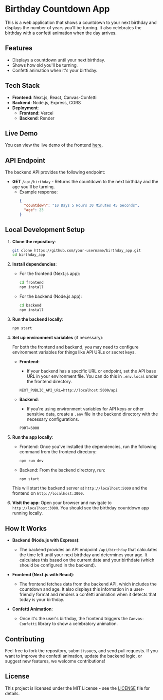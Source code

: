 # Birthday Countdown App

This is a web application that shows a countdown to your next birthday and displays the number of years you'll be turning. It also celebrates the birthday with a confetti animation when the day arrives.

## Features

- Displays a countdown until your next birthday.
- Shows how old you'll be turning.
- Confetti animation when it's your birthday.

## Tech Stack

- **Frontend**: Next.js, React, Canvas-Confetti
- **Backend**: Node.js, Express, CORS
- **Deployment**:
  - **Frontend**: Vercel
  - **Backend**: Render

## Live Demo

You can view the live demo of the frontend [here](https://birthday-rose-three.vercel.app/).

## API Endpoint

The backend API provides the following endpoint:

- **GET** `/api/birthday` - Returns the countdown to the next birthday and the age you'll be turning.
  - Example response:
    ```json
    {
      "countdown": "10 Days 5 Hours 30 Minutes 45 Seconds",
      "age": 23
    }
    ```

## Local Development Setup

1. **Clone the repository**:

   ```bash
   git clone https://github.com/your-username/birthday_app.git
   cd birthday_app

2. **Install dependencies**:

   - For the frontend (Next.js app):

     ```bash
     cd frontend
     npm install
     ```

   - For the backend (Node.js app):

     ```bash
     cd backend
     npm install
     ```

3. **Run the backend locally**:

   ```bash
   npm start

4. **Set up environment variables** (if necessary):

   For both the frontend and backend, you may need to configure environment variables for things like API URLs or secret keys.

   * **Frontend**:

     * If your backend has a specific URL or endpoint, set the API base URL in your environment file. You can do this in `.env.local` under the frontend directory.

     ```env
     NEXT_PUBLIC_API_URL=http://localhost:5000/api
     ```

   * **Backend**:

     * If you're using environment variables for API keys or other sensitive data, create a `.env` file in the backend directory with the necessary configurations.

     ```env
     PORT=5000
     ```

5. **Run the app locally**:

   * Frontend: Once you've installed the dependencies, run the following command from the frontend directory:

     ```bash
     npm run dev
     ```

   * Backend: From the backend directory, run:

     ```bash
     npm start
     ```

   This will start the backend server at `http://localhost:5000` and the frontend on `http://localhost:3000`.

6. **Visit the app**:
   Open your browser and navigate to `http://localhost:3000`. You should see the birthday countdown app running locally.

## How It Works

* **Backend (Node.js with Express)**:

  * The backend provides an API endpoint `/api/birthday` that calculates the time left until your next birthday and determines your age. It calculates this based on the current date and your birthdate (which should be configured in the backend).

* **Frontend (Next.js with React)**:

  * The frontend fetches data from the backend API, which includes the countdown and age. It also displays this information in a user-friendly format and renders a confetti animation when it detects that today is your birthday.

* **Confetti Animation**:

  * Once it's the user's birthday, the frontend triggers the `Canvas-Confetti` library to show a celebratory animation.

## Contributing

Feel free to fork the repository, submit issues, and send pull requests. If you want to improve the confetti animation, update the backend logic, or suggest new features, we welcome contributions!

## License

This project is licensed under the MIT License - see the [LICENSE](LICENSE) file for details.

